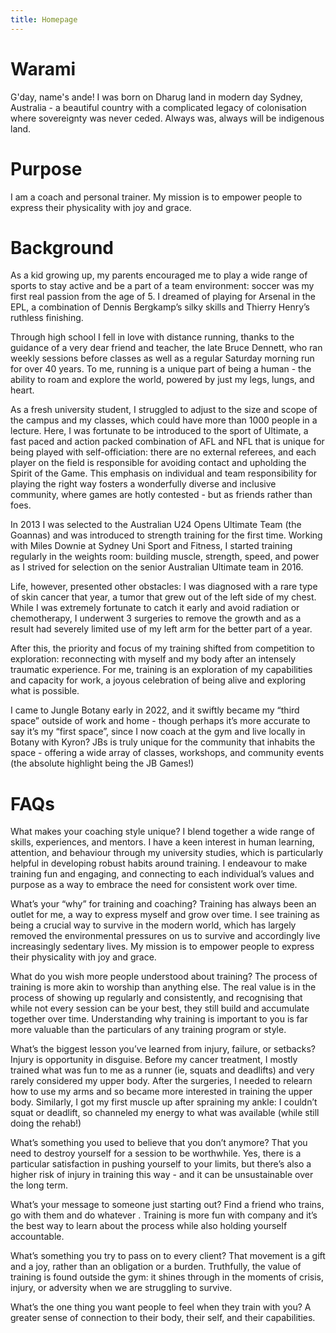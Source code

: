 ```yaml
---
title: Homepage
---
```


# Warami

G'day, name's ande!
I was born on Dharug land in modern day Sydney, Australia - a beautiful country with a complicated legacy of colonisation where sovereignty was never ceded. 
Always was, always will be indigenous land.

# Purpose
I am a coach and personal trainer.
My mission is to empower people to express their physicality with joy and grace.

# Background
As a kid growing up, my parents encouraged me to play a wide range of sports to stay active and be a part of a team environment: soccer was my first real passion from the age of 5. I dreamed of playing for Arsenal in the EPL, a combination of Dennis Bergkamp’s silky skills and Thierry Henry’s ruthless finishing.

Through high school I fell in love with distance running, thanks to the guidance of a very dear friend and teacher, the late Bruce Dennett, who ran weekly sessions before classes as well as a regular Saturday morning run for over 40 years. To me, running is a unique part of being a human - the ability to roam and explore the world, powered by just my legs, lungs, and heart.

As a fresh university student, I struggled to adjust to the size and scope of the campus and my classes, which could have more than 1000 people in a lecture. Here, I was fortunate to be introduced to the sport of Ultimate, a fast paced and action packed combination of AFL and NFL that is unique for being played with self-officiation: there are no external referees, and each player on the field is responsible for avoiding contact and upholding the Spirit of the Game. This emphasis on individual and team responsibility for playing the right way fosters a wonderfully diverse and inclusive community, where games are hotly contested - but as friends rather than foes.

In 2013 I was selected to the Australian U24 Opens Ultimate Team (the Goannas) and was introduced to strength training for the first time. Working with Miles Downie at Sydney Uni Sport and Fitness, I started training regularly in the weights room: building muscle, strength, speed, and power as I strived for selection on the senior Australian Ultimate team in 2016.

Life, however, presented other obstacles: I was diagnosed with a rare type of skin cancer that year, a tumor that grew out of the left side of my chest. While I was extremely fortunate to catch it early and avoid radiation or chemotherapy, I underwent 3 surgeries to remove the growth and as a result had severely limited use of my left arm for the better part of a year.

After this, the priority and focus of my training shifted from competition to exploration: reconnecting with myself and my body after an intensely traumatic experience. For me, training is an exploration of my capabilities and capacity for work, a joyous celebration of being alive and exploring what is possible.

I came to Jungle Botany early in 2022, and it swiftly became my “third space” outside of work and home - though perhaps it’s more accurate to say it’s my “first space”, since I now coach at the gym and live locally in Botany with Kyron? JBs is truly unique for the community that inhabits the space - offering a wide array of classes, workshops, and community events (the absolute highlight being the JB Games!)


# FAQs
What makes your coaching style unique?
I blend together a wide range of skills, experiences, and mentors. I have a keen interest in human learning, attention, and behaviour through my university studies, which is particularly helpful in developing robust habits around training. I endeavour to make training fun and engaging, and connecting to each individual’s values and purpose as a way to embrace the need for consistent work over time.


What’s your “why” for training and coaching?
Training has always been an outlet for me, a way to express myself and grow over time. I see training as being a crucial way to survive in the modern world, which has largely removed the environmental pressures on us to survive and accordingly live increasingly sedentary lives. My mission is to empower people to express their physicality with joy and grace.


What do you wish more people understood about training?
The process of training is more akin to worship than anything else. The real value is in the process of showing up regularly and consistently, and recognising that while not every session can be your best, they still build and accumulate together over time. Understanding why training is important to you is far more valuable than the particulars of any training program or style.


What’s the biggest lesson you’ve learned from injury, failure, or setbacks?
Injury is opportunity in disguise. Before my cancer treatment, I mostly trained what was fun to me as a runner (ie, squats and deadlifts) and very rarely considered my upper body. After the surgeries, I needed to relearn how to use my arms and so became more interested in training the upper body. Similarly, I got my first muscle up after spraining my ankle: I couldn’t squat or deadlift, so channeled my energy to what was available (while still doing the rehab!)


What’s something you used to believe that you don’t anymore?
That you need to destroy yourself for a session to be worthwhile. Yes, there is a particular satisfaction in pushing yourself to your limits, but there’s also a higher risk of injury in training this way - and it can be unsustainable over the long term.


What’s your message to someone just starting out?
Find a friend who trains, go with them and do whatever . Training is more fun with company and it’s the best way to learn about the process while also holding yourself accountable.


What’s something you try to pass on to every client?
That movement is a gift and a joy, rather than an obligation or a burden. Truthfully, the value of training is found outside the gym: it shines through in the moments of crisis, injury, or adversity when we are struggling to survive.


What’s the one thing you want people to feel when they train with you?
A greater sense of connection to their body, their self, and their capabilities.

